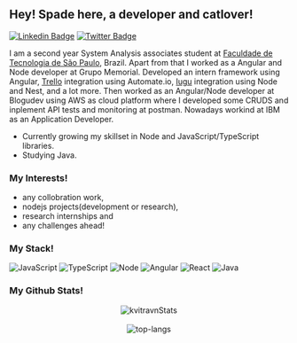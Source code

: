 ## Hey! Spade here, a developer and catlover!

[![Linkedin Badge](https://img.shields.io/badge/-Gustaf%20Toledo-blue?style=social&logo=Linkedin&logoColor=blue&link=https://www.linkedin.com/in/gustaf-toledo/)](https://www.linkedin.com/in/gustaf-toledo/) [![Twitter Badge](http://img.shields.io/badge/-@GusttaToledo-1ca0f1?style=social&logo=twitter&logoColor=blue&link=https://twitter.com/GusttaToledo)](https://twitter.com/GusttaToledo)

I am a second year System Analysis associates student at [Faculdade de Tecnologia de São Paulo](http://www.fatecsp.br/), Brazil. Apart from that I worked as a Angular and Node developer at Grupo Memorial. Developed an intern framework using Angular, [Trello](https://trello.com/home) integration using Automate.io, [Iugu](shorturl.at/artM1) integration using Node and Nest, and a lot more. Then worked as an Angular/Node developer at Blogudev using AWS as cloud platform where I developed some CRUDS and inplement API tests and monitoring at postman. Nowadays workind at IBM as an Application Developer.

- Currently growing my skillset in Node and JavaScript/TypeScript libraries.
- Studying Java.

### My Interests!
- any collobration work,
- nodejs projects(development or research),
- research internships and
- any challenges ahead!

### My Stack!
![JavaScript](https://img.shields.io/static/v1?label=&message=JavaScript&color=F1E05A&logo=javascript&logoColor=FFFFFF)
![TypeScript](https://img.shields.io/static/v1?label=&message=TypeScript&color=007ACC&logo=typescript&logoColor=FFFFFF)
![Node](https://img.shields.io/static/v1?label=&message=Node&color=68A063&logo=node.js&logoColor=FFFFFF)
![Angular](https://img.shields.io/static/v1?label=&message=Angular&color=DD1B16&logo=angular&logoColor=FFFFFF)
![React](https://img.shields.io/static/v1?label=&message=React&color=61DBFB&logo=react&logoColor=FFFFFF)
![Java](https://img.shields.io/static/v1?label=&message=Java&color=61DBFB&logo=react&logoColor=FFFFFF)

### My Github Stats!
<p align="center">
  <img src="https://github-readme-stats.vercel.app/api?username=kvitravn&theme=dark&show_icons=true" alt="kvitravnStats" />  
  <br />
  <br />
  <img src="https://github-readme-stats.vercel.app/api/top-langs/?username=kvitravn&layout=compact&theme=dark" alt="top-langs" />
</p>

<!--
**Gustaf-Toledo/Gustaf-Toledo** is a ✨ _special_ ✨ repository because its `README.md` (this file) appears on your GitHub profile.

